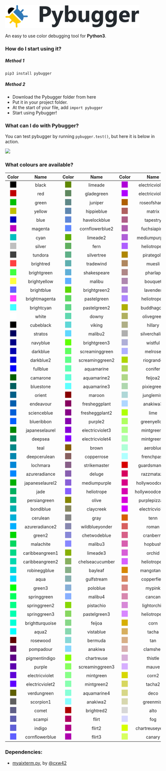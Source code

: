 ![](/image/pybugger.png)

An easy to use color debugging tool for **Python3**.

### How do I start using it?

##### Method 1
`pip3 install pybugger`

##### Method 2
- Download the Pybugger folder from here
- Put it in your project folder.
- At the start of your file, add `import pybugger`
- Start using Pybugger!

### What can I do with Pybugger?

You can test pybugger by running `pybugger.test()`, but here it is below in action.

![](https://i.imgur.com/2VqHoFt.png)

### What colours are available?

**Color**|**Name**|**Color**|**Name**|**Color**|**Name**|**Color**|**Name**
:-----:|:-----:|:-----:|:-----:|:-----:|:-----:|:-----:|:-----:
![](/image/black.png)|black|![](/image/limeade.png)|limeade|![](/image/electricviolet5.png)|electricviolet5|![](/image/honeysuckle.png)|honeysuckle
![](/image/red.png)|red|![](/image/gladegreen.png)|gladegreen|![](/image/electricviolet6.png)|electricviolet6|![](/image/reef.png)|reef
![](/image/green.png)|green|![](/image/juniper.png)|juniper|![](/image/roseofsharon.png)|roseofsharon|![](/image/snowymint.png)|snowymint
![](/image/yellow.png)|yellow|![](/image/hippieblue.png)|hippieblue|![](/image/matrix.png)|matrix|![](/image/oysterbay.png)|oysterbay
![](/image/blue.png)|blue|![](/image/havelockblue.png)|havelockblue|![](/image/tapestry.png)|tapestry|![](/image/fullred.png)|fullred
![](/image/magenta.png)|magenta|![](/image/cornflowerblue2.png)|cornflowerblue2|![](/image/fuchsiapink.png)|fuchsiapink|![](/image/rose.png)|rose
![](/image/cyan.png)|cyan|![](/image/limeade2.png)|limeade2|![](/image/mediumpurple2.png)|mediumpurple2|![](/image/rose2.png)|rose2
![](/image/silver.png)|silver|![](/image/fern.png)|fern|![](/image/heliotrope2.png)|heliotrope2|![](/image/hollywoodcerise3.png)|hollywoodcerise3
![](/image/tundora.png)|tundora|![](/image/silvertree.png)|silvertree|![](/image/pirategold.png)|pirategold|![](/image/purplepizzazz2.png)|purplepizzazz2
![](/image/brightred.png)|brightred|![](/image/tradewind.png)|tradewind|![](/image/muesli.png)|muesli|![](/image/fuchsia.png)|fuchsia
![](/image/brightgreen.png)|brightgreen|![](/image/shakespeare.png)|shakespeare|![](/image/pharlap.png)|pharlap|![](/image/blazeorange.png)|blazeorange
![](/image/brightyellow.png)|brightyellow|![](/image/malibu.png)|malibu|![](/image/bouquet.png)|bouquet|![](/image/bittersweet.png)|bittersweet
![](/image/brightblue.png)|brightblue|![](/image/brightgreen2.png)|brightgreen2|![](/image/lavender.png)|lavender|![](/image/wildwatermelon.png)|wildwatermelon
![](/image/brightmagenta.png)|brightmagenta|![](/image/pastelgreen.png)|pastelgreen|![](/image/heliotrope3.png)|heliotrope3|![](/image/hotpink.png)|hotpink
![](/image/brightcyan.png)|brightcyan|![](/image/pastelgreen2.png)|pastelgreen2|![](/image/buddhagold.png)|buddhagold|![](/image/hotpink2.png)|hotpink2
![](/image/white.png)|white|![](/image/downy.png)|downy|![](/image/olivegreen.png)|olivegreen|![](/image/pinkflamingo.png)|pinkflamingo
![](/image/cubeblack.png)|cubeblack|![](/image/viking.png)|viking|![](/image/hillary.png)|hillary|![](/image/flushorange.png)|flushorange
![](/image/stratos.png)|stratos|![](/image/malibu2.png)|malibu2|![](/image/silverchalice.png)|silverchalice|![](/image/salmon.png)|salmon
![](/image/navyblue.png)|navyblue|![](/image/brightgreen3.png)|brightgreen3|![](/image/wistful.png)|wistful|![](/image/vividtangerine.png)|vividtangerine
![](/image/darkblue.png)|darkblue|![](/image/screaminggreen.png)|screaminggreen|![](/image/melrose.png)|melrose|![](/image/pinksalmon.png)|pinksalmon
![](/image/darkblue2.png)|darkblue2|![](/image/screaminggreen2.png)|screaminggreen2|![](/image/riogrande.png)|riogrande|![](/image/lavenderrose.png)|lavenderrose
![](/image/fullblue.png)|fullblue|![](/image/aquamarine.png)|aquamarine|![](/image/conifer.png)|conifer|![](/image/blushpink.png)|blushpink
![](/image/camarone.png)|camarone|![](/image/aquamarine2.png)|aquamarine2|![](/image/feijoa2.png)|feijoa2|![](/image/yellowsea.png)|yellowsea
![](/image/bluestone.png)|bluestone|![](/image/aquamarine3.png)|aquamarine3|![](/image/pixiegreen.png)|pixiegreen|![](/image/texasrose.png)|texasrose
![](/image/orient.png)|orient|![](/image/maroon.png)|maroon|![](/image/junglemist.png)|junglemist|![](/image/hitpink.png)|hitpink
![](/image/endeavour.png)|endeavour|![](/image/fresheggplant.png)|fresheggplant|![](/image/anakiwa3.png)|anakiwa3|![](/image/sundown.png)|sundown
![](/image/scienceblue.png)|scienceblue|![](/image/fresheggplant2.png)|fresheggplant2|![](/image/lime.png)|lime|![](/image/cottoncandy.png)|cottoncandy
![](/image/blueribbon.png)|blueribbon|![](/image/purple2.png)|purple2|![](/image/greenyellow.png)|greenyellow|![](/image/lavenderrose2.png)|lavenderrose2
![](/image/japaneselaurel.png)|japaneselaurel|![](/image/electricviolet3.png)|electricviolet3|![](/image/mintgreen3.png)|mintgreen3|![](/image/gold.png)|gold
![](/image/deepsea.png)|deepsea|![](/image/electricviolet4.png)|electricviolet4|![](/image/mintgreen4.png)|mintgreen4|![](/image/dandelion.png)|dandelion
![](/image/teal.png)|teal|![](/image/brown.png)|brown|![](/image/aeroblue.png)|aeroblue|![](/image/grandis.png)|grandis
![](/image/deepcerulean.png)|deepcerulean|![](/image/copperrose.png)|copperrose|![](/image/frenchpass.png)|frenchpass|![](/image/caramel.png)|caramel
![](/image/lochmara.png)|lochmara|![](/image/strikemaster.png)|strikemaster|![](/image/guardsmanred.png)|guardsmanred|![](/image/cosmos.png)|cosmos
![](/image/azureradiance.png)|azureradiance|![](/image/deluge.png)|deluge|![](/image/razzmatazz.png)|razzmatazz|![](/image/pinklace.png)|pinklace
![](/image/japaneselaurel2.png)|japaneselaurel2|![](/image/mediumpurple.png)|mediumpurple|![](/image/hollywoodcerise.png)|hollywoodcerise|![](/image/fullyellow.png)|fullyellow
![](/image/jade.png)|jade|![](/image/heliotrope.png)|heliotrope|![](/image/hollywoodcerise2.png)|hollywoodcerise2|![](/image/laserlemon.png)|laserlemon
![](/image/persiangreen.png)|persiangreen|![](/image/olive.png)|olive|![](/image/purplepizzazz.png)|purplepizzazz|![](/image/dolly.png)|dolly
![](/image/bondiblue.png)|bondiblue|![](/image/claycreek.png)|claycreek|![](/image/electricviole6.png)|electricviole6|![](/image/portafino.png)|portafino
![](/image/cerulean.png)|cerulean|![](/image/gray.png)|gray|![](/image/tenn.png)|tenn|![](/image/cumulus.png)|cumulus
![](/image/azureradiance2.png)|azureradiance2|![](/image/wildblueyonder.png)|wildblueyonder|![](/image/roman.png)|roman|![](/image/cubewhite.png)|cubewhite
![](/image/green2.png)|green2|![](/image/chetwodeblue.png)|chetwodeblue|![](/image/cranberry.png)|cranberry|![](/image/codgray1.png)|codgray1
![](/image/malachite.png)|malachite|![](/image/malibu3.png)|malibu3|![](/image/hopbush.png)|hopbush|![](/image/codgray2.png)|codgray2
![](/image/caribbeangreen1.png)|caribbeangreen1|![](/image/limeade3.png)|limeade3|![](/image/orchid.png)|orchid|![](/image/codgray3.png)|codgray3
![](/image/caribbeangreen2.png)|caribbeangreen2|![](/image/chelseacucumber.png)|chelseacucumber|![](/image/heliotrope4.png)|heliotrope4|![](/image/mineshaft1.png)|mineshaft1
![](/image/robineggblue.png)|robineggblue|![](/image/bayleaf.png)|bayleaf|![](/image/mangotango.png)|mangotango|![](/image/mineshaft2.png)|mineshaft2
![](/image/aqua.png)|aqua|![](/image/gulfstream.png)|gulfstream|![](/image/copperfield.png)|copperfield|![](/image/mineshaft3.png)|mineshaft3
![](/image/green3.png)|green3|![](/image/poloblue.png)|poloblue|![](/image/mypink.png)|mypink|![](/image/tundora1.png)|tundora1
![](/image/springgreen.png)|springgreen|![](/image/malibu4.png)|malibu4|![](/image/cancan.png)|cancan|![](/image/tundora2.png)|tundora2
![](/image/springgreen2.png)|springgreen2|![](/image/pistachio.png)|pistachio|![](/image/lightorchid.png)|lightorchid|![](/image/scorpion2.png)|scorpion2
![](/image/springgreen3.png)|springgreen3|![](/image/pastelgreen3.png)|pastelgreen3|![](/image/heliotrope5.png)|heliotrope5|![](/image/dovegray1.png)|dovegray1
![](/image/brightturquoise.png)|brightturquoise|![](/image/feijoa.png)|feijoa|![](/image/corn.png)|corn|![](/image/dovegray2.png)|dovegray2
![](/image/aqua2.png)|aqua2|![](/image/vistablue.png)|vistablue|![](/image/tacha.png)|tacha|![](/image/boulder.png)|boulder
![](/image/rosewood.png)|rosewood|![](/image/bermuda.png)|bermuda|![](/image/tan.png)|tan|![](/image/gray1.png)|gray1
![](/image/pompadour.png)|pompadour|![](/image/anakiwa.png)|anakiwa|![](/image/clamshell.png)|clamshell|![](/image/gray2.png)|gray2
![](/image/pigmentindigo.png)|pigmentindigo|![](/image/chartreuse.png)|chartreuse|![](/image/thistle.png)|thistle|![](/image/dustygray.png)|dustygray
![](/image/purple.png)|purple|![](/image/screaminggreen3.png)|screaminggreen3|![](/image/mauve.png)|mauve|![](/image/silverchalice2.png)|silverchalice2
![](/image/electricviolet.png)|electricviolet|![](/image/mintgreen.png)|mintgreen|![](/image/corn2.png)|corn2|![](/image/silverchalice3.png)|silverchalice3
![](/image/electricviolet2.png)|electricviolet2|![](/image/mintgreen2.png)|mintgreen2|![](/image/tacha2.png)|tacha2|![](/image/silverchalice4.png)|silverchalice4
![](/image/verdungreen.png)|verdungreen|![](/image/aquamarine4.png)|aquamarine4|![](/image/deco.png)|deco|![](/image/silver2.png)|silver2
![](/image/scorpion1.png)|scorpion1|![](/image/anakiwa2.png)|anakiwa2|![](/image/greenmist.png)|greenmist|![](/image/silver3.png)|silver3
![](/image/comet.png)|comet|![](/image/brightred2.png)|brightred2|![](/image/alto.png)|alto|![](/image/alto2.png)|alto2
![](/image/scampi.png)|scampi|![](/image/flirt.png)|flirt|![](/image/fog.png)|fog|![](/image/alto3.png)|alto3
![](/image/indigo.png)|indigo|![](/image/flirt2.png)|flirt2|![](/image/chartreuseyellow.png)|chartreuseyellow|![](/image/mercury.png)|mercury
![](/image/cornflowerblue.png)|cornflowerblue|![](/image/flirt3.png)|flirt3|![](/image/canary.png)|canary|![](/image/gallery.png)|gallery

### Dependencies:
- [myaixterm.py](https://stackoverflow.com/a/46851467/2188011), by [@cxw42](https://github.com/cxw42)
